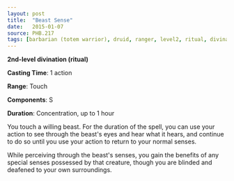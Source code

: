 ```yaml
---
layout: post
title:  "Beast Sense"
date:   2015-01-07
source: PHB.217
tags: [barbarian (totem warrior), druid, ranger, level2, ritual, divination]
---
```


**2nd-level divination (ritual)**

**Casting Time**: 1 action

**Range**: Touch

**Components**: S

**Duration**: Concentration, up to 1 hour

You touch a willing beast. For the duration of the spell, you can use your action to see through the beast's eyes and hear what it hears, and continue to do so until you use your action to return to your normal senses.

While perceiving through the beast's senses, you gain the benefits of any special senses possessed by that creature, though you are blinded and deafened to your own surroundings.

